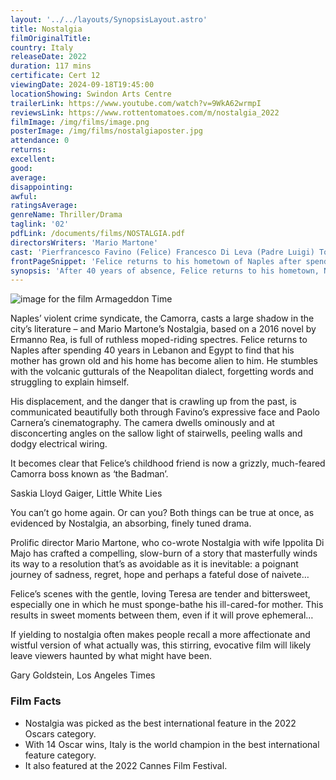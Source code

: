 ```yaml
---
layout: '../../layouts/SynopsisLayout.astro'
title: Nostalgia
filmOriginalTitle:
country: Italy
releaseDate: 2022
duration: 117 mins
certificate: Cert 12
viewingDate: 2024-09-18T19:45:00
locationShowing: Swindon Arts Centre
trailerLink: https://www.youtube.com/watch?v=9WkA62wrmpI
reviewsLink: https://www.rottentomatoes.com/m/nostalgia_2022
filmImage: /img/films/image.png
posterImage: /img/films/nostalgiaposter.jpg
attendance: 0
returns:
excellent:
good:
average:
disappointing:
awful:
ratingsAverage:
genreName: Thriller/Drama
taglink: '02'
pdfLink: /documents/films/NOSTALGIA.pdf
directorsWriters: 'Mario Martone'
cast: 'Pierfrancesco Favino (Felice) Francesco Di Leva (Padre Luigi) Tommaso Ragno (Oreste)'
frontPageSnippet: 'Felice returns to his hometown of Naples after spending 40 years living in Cairo with his wife.  He begins to reconnect with his past, visiting his frail elderly mother, but soon faces consequences of choices he made long ago.'
synopsis: 'After 40 years of absence, Felice returns to his hometown, Naples.  He rediscovers the places, the codes of the city and a past that eats away at him.  However, does he only recall a more affectionate version of his memories and of what actually happened in the past?'
---
```


![image for the film Armageddon Time](/img/films/image.png)

Naples’ violent crime syndicate, the Camorra, casts a large shadow in the city’s literature – and Mario Martone’s Nostalgia, based on a 2016 novel by Ermanno Rea, is full of ruthless moped-riding spectres. Felice returns to Naples after spending 40 years in Lebanon and Egypt to find that his mother has grown old and his home has become alien to him. He stumbles with the volcanic gutturals of the Neapolitan dialect, forgetting words and struggling to explain himself.

His displacement, and the danger that is crawling up from the past, is communicated beautifully both through Favino’s expressive face and Paolo Carnera’s cinematography. The camera dwells ominously and at disconcerting angles on the sallow light of stairwells, peeling walls and dodgy electrical wiring.

It becomes clear that Felice’s childhood friend is now a grizzly, much-feared Camorra boss known as ‘the Badman’.

<div class="review__author review__author--review1"> 
Saskia Lloyd Gaiger, Little White Lies
</div>

You can’t go home again. Or can you? Both things can be true at once, as evidenced by Nostalgia, an absorbing, finely tuned drama.

Prolific director Mario Martone, who co-wrote Nostalgia with wife Ippolita Di Majo has crafted a compelling, slow-burn of a story that masterfully winds its way to a resolution that’s as avoidable as it is inevitable: a poignant journey of sadness, regret, hope and perhaps a fateful dose of naivete…

Felice’s scenes with the gentle, loving Teresa are tender and bittersweet, especially one in which he must sponge-bathe his ill-cared-for mother. This results in sweet moments between them, even if it will prove ephemeral…

If yielding to nostalgia often makes people recall a more affectionate and wistful version of what actually was, this stirring, evocative film will likely leave viewers haunted by what might have been.

<div class="review__author"> 
Gary Goldstein, Los Angeles Times
</div>

### Film Facts

-   Nostalgia was picked as the best international feature in the 2022 Oscars category.
-   With 14 Oscar wins, Italy is the world champion in the best international feature category.
-   It also featured at the 2022 Cannes Film Festival.
